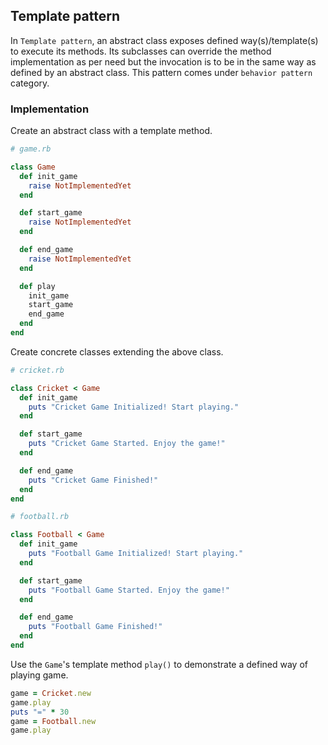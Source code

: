 ## Template pattern

In `Template pattern`, an abstract class exposes defined way(s)/template(s) to execute its methods. Its subclasses can override the method implementation as per need but the invocation is to be in the same way as defined by an abstract class. This pattern comes under `behavior pattern` category.

### Implementation
Create an abstract class with a template method.

```ruby
# game.rb

class Game
  def init_game
    raise NotImplementedYet
  end

  def start_game
    raise NotImplementedYet
  end

  def end_game
    raise NotImplementedYet
  end

  def play
    init_game
    start_game
    end_game
  end
end
```

Create concrete classes extending the above class.

```ruby
# cricket.rb

class Cricket < Game
  def init_game
    puts "Cricket Game Initialized! Start playing."
  end

  def start_game
    puts "Cricket Game Started. Enjoy the game!"
  end

  def end_game
    puts "Cricket Game Finished!"
  end
end
```

```ruby
# football.rb

class Football < Game
  def init_game
    puts "Football Game Initialized! Start playing."
  end

  def start_game
    puts "Football Game Started. Enjoy the game!"
  end

  def end_game
    puts "Football Game Finished!"
  end
end
```

Use the `Game`'s template method `play()` to demonstrate a defined way of playing game.

```ruby
game = Cricket.new
game.play
puts "=" * 30
game = Football.new
game.play
```
